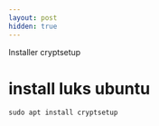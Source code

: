 ```yaml
---
layout: post
hidden: true
---
```

Installer cryptsetup

# install luks ubuntu
```
sudo apt install cryptsetup
```
